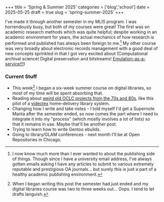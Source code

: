 +++
title = 'Spring & Summer 2025'
categories = ['blog','school']
date = 2025-05-25
draft = true
slug = 'spring-summer-2025'
+++

I've made it through another semester in my MLIS program. I was horrendously busy, but both of my courses were great! The first was on academic research methods which was quite helpful; despite working in an academic environment for years, the actual mechanics of how research is performed and published has always been foreign to me.[^1]  My other course was very broadly about electronic records management with a good deal of new concepts sprinkled in that I got very excited about (Computational archival science! Digital preservation and bitstreams! [Emulation-as-a-service!!!](https://doi.org/10.1109/CLOUD.2014.124)) 

### Current Stuff

- This week[^2] I began a six-week summer course on digital libraries, so most of my time will be spent absorbing that.
- Reading about [weird old OCLC projects from the 70s and 80s](https://library.oclc.org/digital/collection/p267701coll27/id/17156/rec/19), like this pilot of a [videotex](https://en.wikipedia.org/wiki/Videotex) home-delivery library system.
- Changing how I write and take notes - I told myself I'd get a Supernote Manta after the semester ended, so now comes the part where I need to integrate it into my "process" (which mostly involves a lot of lists) so that it remains in use. Maybe that'll be another post.
- Trying to learn how to write Gentoo ebuilds.
- Going to library/GLAM conferences - next month I'll be at Open Repositories in Chicago.

[^2]: When I began writing this post the semester had just ended and my digital libraries course was two to three weeks out... Oops. I tend to let drafts languish.
[^1]: I now know much more than I ever wanted to about the publishing side of things. Though since I have a university email address, I've always gotten emails asking I have any articles to submit to various extremely reputable and prestigious OA journals... but surely this is just a part of a healthy academic publishing environment.
